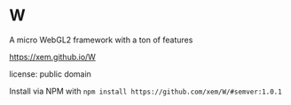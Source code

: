 # W
A micro WebGL2 framework with a ton of features

https://xem.github.io/W

license: public domain

Install via NPM with `npm install https://github.com/xem/W/#semver:1.0.1`
